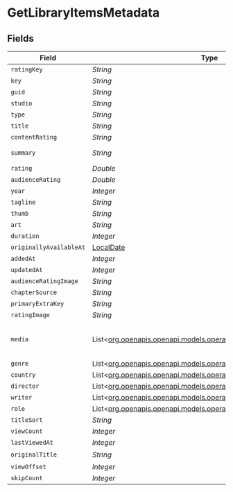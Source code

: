 # GetLibraryItemsMetadata


## Fields

| Field                                                                                                                                                                                                                                                                                                                                                                                                                                                                                                                                         | Type                                                                                                                                                                                                                                                                                                                                                                                                                                                                                                                                          | Required                                                                                                                                                                                                                                                                                                                                                                                                                                                                                                                                      | Description                                                                                                                                                                                                                                                                                                                                                                                                                                                                                                                                   | Example                                                                                                                                                                                                                                                                                                                                                                                                                                                                                                                                       |
| --------------------------------------------------------------------------------------------------------------------------------------------------------------------------------------------------------------------------------------------------------------------------------------------------------------------------------------------------------------------------------------------------------------------------------------------------------------------------------------------------------------------------------------------- | --------------------------------------------------------------------------------------------------------------------------------------------------------------------------------------------------------------------------------------------------------------------------------------------------------------------------------------------------------------------------------------------------------------------------------------------------------------------------------------------------------------------------------------------- | --------------------------------------------------------------------------------------------------------------------------------------------------------------------------------------------------------------------------------------------------------------------------------------------------------------------------------------------------------------------------------------------------------------------------------------------------------------------------------------------------------------------------------------------- | --------------------------------------------------------------------------------------------------------------------------------------------------------------------------------------------------------------------------------------------------------------------------------------------------------------------------------------------------------------------------------------------------------------------------------------------------------------------------------------------------------------------------------------------- | --------------------------------------------------------------------------------------------------------------------------------------------------------------------------------------------------------------------------------------------------------------------------------------------------------------------------------------------------------------------------------------------------------------------------------------------------------------------------------------------------------------------------------------------- |
| `ratingKey`                                                                                                                                                                                                                                                                                                                                                                                                                                                                                                                                   | *String*                                                                                                                                                                                                                                                                                                                                                                                                                                                                                                                                      | :heavy_minus_sign:                                                                                                                                                                                                                                                                                                                                                                                                                                                                                                                            | N/A                                                                                                                                                                                                                                                                                                                                                                                                                                                                                                                                           | 58683                                                                                                                                                                                                                                                                                                                                                                                                                                                                                                                                         |
| `key`                                                                                                                                                                                                                                                                                                                                                                                                                                                                                                                                         | *String*                                                                                                                                                                                                                                                                                                                                                                                                                                                                                                                                      | :heavy_minus_sign:                                                                                                                                                                                                                                                                                                                                                                                                                                                                                                                            | N/A                                                                                                                                                                                                                                                                                                                                                                                                                                                                                                                                           | /library/metadata/58683                                                                                                                                                                                                                                                                                                                                                                                                                                                                                                                       |
| `guid`                                                                                                                                                                                                                                                                                                                                                                                                                                                                                                                                        | *String*                                                                                                                                                                                                                                                                                                                                                                                                                                                                                                                                      | :heavy_minus_sign:                                                                                                                                                                                                                                                                                                                                                                                                                                                                                                                            | N/A                                                                                                                                                                                                                                                                                                                                                                                                                                                                                                                                           | plex://movie/5d7768ba96b655001fdc0408                                                                                                                                                                                                                                                                                                                                                                                                                                                                                                         |
| `studio`                                                                                                                                                                                                                                                                                                                                                                                                                                                                                                                                      | *String*                                                                                                                                                                                                                                                                                                                                                                                                                                                                                                                                      | :heavy_minus_sign:                                                                                                                                                                                                                                                                                                                                                                                                                                                                                                                            | N/A                                                                                                                                                                                                                                                                                                                                                                                                                                                                                                                                           | 20th Century Studios                                                                                                                                                                                                                                                                                                                                                                                                                                                                                                                          |
| `type`                                                                                                                                                                                                                                                                                                                                                                                                                                                                                                                                        | *String*                                                                                                                                                                                                                                                                                                                                                                                                                                                                                                                                      | :heavy_minus_sign:                                                                                                                                                                                                                                                                                                                                                                                                                                                                                                                            | N/A                                                                                                                                                                                                                                                                                                                                                                                                                                                                                                                                           | movie                                                                                                                                                                                                                                                                                                                                                                                                                                                                                                                                         |
| `title`                                                                                                                                                                                                                                                                                                                                                                                                                                                                                                                                       | *String*                                                                                                                                                                                                                                                                                                                                                                                                                                                                                                                                      | :heavy_minus_sign:                                                                                                                                                                                                                                                                                                                                                                                                                                                                                                                            | N/A                                                                                                                                                                                                                                                                                                                                                                                                                                                                                                                                           | Avatar: The Way of Water                                                                                                                                                                                                                                                                                                                                                                                                                                                                                                                      |
| `contentRating`                                                                                                                                                                                                                                                                                                                                                                                                                                                                                                                               | *String*                                                                                                                                                                                                                                                                                                                                                                                                                                                                                                                                      | :heavy_minus_sign:                                                                                                                                                                                                                                                                                                                                                                                                                                                                                                                            | N/A                                                                                                                                                                                                                                                                                                                                                                                                                                                                                                                                           | PG-13                                                                                                                                                                                                                                                                                                                                                                                                                                                                                                                                         |
| `summary`                                                                                                                                                                                                                                                                                                                                                                                                                                                                                                                                     | *String*                                                                                                                                                                                                                                                                                                                                                                                                                                                                                                                                      | :heavy_minus_sign:                                                                                                                                                                                                                                                                                                                                                                                                                                                                                                                            | N/A                                                                                                                                                                                                                                                                                                                                                                                                                                                                                                                                           | Jake Sully lives with his newfound family formed on the extrasolar moon Pandora. Once a familiar threat returns to finish what was previously started, Jake must work with Neytiri and the army of the Na'vi race to protect their home.                                                                                                                                                                                                                                                                                                      |
| `rating`                                                                                                                                                                                                                                                                                                                                                                                                                                                                                                                                      | *Double*                                                                                                                                                                                                                                                                                                                                                                                                                                                                                                                                      | :heavy_minus_sign:                                                                                                                                                                                                                                                                                                                                                                                                                                                                                                                            | N/A                                                                                                                                                                                                                                                                                                                                                                                                                                                                                                                                           | 7.6                                                                                                                                                                                                                                                                                                                                                                                                                                                                                                                                           |
| `audienceRating`                                                                                                                                                                                                                                                                                                                                                                                                                                                                                                                              | *Double*                                                                                                                                                                                                                                                                                                                                                                                                                                                                                                                                      | :heavy_minus_sign:                                                                                                                                                                                                                                                                                                                                                                                                                                                                                                                            | N/A                                                                                                                                                                                                                                                                                                                                                                                                                                                                                                                                           | 9.2                                                                                                                                                                                                                                                                                                                                                                                                                                                                                                                                           |
| `year`                                                                                                                                                                                                                                                                                                                                                                                                                                                                                                                                        | *Integer*                                                                                                                                                                                                                                                                                                                                                                                                                                                                                                                                     | :heavy_minus_sign:                                                                                                                                                                                                                                                                                                                                                                                                                                                                                                                            | N/A                                                                                                                                                                                                                                                                                                                                                                                                                                                                                                                                           | 2022                                                                                                                                                                                                                                                                                                                                                                                                                                                                                                                                          |
| `tagline`                                                                                                                                                                                                                                                                                                                                                                                                                                                                                                                                     | *String*                                                                                                                                                                                                                                                                                                                                                                                                                                                                                                                                      | :heavy_minus_sign:                                                                                                                                                                                                                                                                                                                                                                                                                                                                                                                            | N/A                                                                                                                                                                                                                                                                                                                                                                                                                                                                                                                                           | Return to Pandora.                                                                                                                                                                                                                                                                                                                                                                                                                                                                                                                            |
| `thumb`                                                                                                                                                                                                                                                                                                                                                                                                                                                                                                                                       | *String*                                                                                                                                                                                                                                                                                                                                                                                                                                                                                                                                      | :heavy_minus_sign:                                                                                                                                                                                                                                                                                                                                                                                                                                                                                                                            | N/A                                                                                                                                                                                                                                                                                                                                                                                                                                                                                                                                           | /library/metadata/58683/thumb/1703239236                                                                                                                                                                                                                                                                                                                                                                                                                                                                                                      |
| `art`                                                                                                                                                                                                                                                                                                                                                                                                                                                                                                                                         | *String*                                                                                                                                                                                                                                                                                                                                                                                                                                                                                                                                      | :heavy_minus_sign:                                                                                                                                                                                                                                                                                                                                                                                                                                                                                                                            | N/A                                                                                                                                                                                                                                                                                                                                                                                                                                                                                                                                           | /library/metadata/58683/art/1703239236                                                                                                                                                                                                                                                                                                                                                                                                                                                                                                        |
| `duration`                                                                                                                                                                                                                                                                                                                                                                                                                                                                                                                                    | *Integer*                                                                                                                                                                                                                                                                                                                                                                                                                                                                                                                                     | :heavy_minus_sign:                                                                                                                                                                                                                                                                                                                                                                                                                                                                                                                            | N/A                                                                                                                                                                                                                                                                                                                                                                                                                                                                                                                                           | 11558112                                                                                                                                                                                                                                                                                                                                                                                                                                                                                                                                      |
| `originallyAvailableAt`                                                                                                                                                                                                                                                                                                                                                                                                                                                                                                                       | [LocalDate](https://docs.oracle.com/javase/8/docs/api/java/time/LocalDate.html)                                                                                                                                                                                                                                                                                                                                                                                                                                                               | :heavy_minus_sign:                                                                                                                                                                                                                                                                                                                                                                                                                                                                                                                            | N/A                                                                                                                                                                                                                                                                                                                                                                                                                                                                                                                                           | 2022-12-14 00:00:00 +0000 UTC                                                                                                                                                                                                                                                                                                                                                                                                                                                                                                                 |
| `addedAt`                                                                                                                                                                                                                                                                                                                                                                                                                                                                                                                                     | *Integer*                                                                                                                                                                                                                                                                                                                                                                                                                                                                                                                                     | :heavy_minus_sign:                                                                                                                                                                                                                                                                                                                                                                                                                                                                                                                            | N/A                                                                                                                                                                                                                                                                                                                                                                                                                                                                                                                                           | 1680457607                                                                                                                                                                                                                                                                                                                                                                                                                                                                                                                                    |
| `updatedAt`                                                                                                                                                                                                                                                                                                                                                                                                                                                                                                                                   | *Integer*                                                                                                                                                                                                                                                                                                                                                                                                                                                                                                                                     | :heavy_minus_sign:                                                                                                                                                                                                                                                                                                                                                                                                                                                                                                                            | N/A                                                                                                                                                                                                                                                                                                                                                                                                                                                                                                                                           | 1703239236                                                                                                                                                                                                                                                                                                                                                                                                                                                                                                                                    |
| `audienceRatingImage`                                                                                                                                                                                                                                                                                                                                                                                                                                                                                                                         | *String*                                                                                                                                                                                                                                                                                                                                                                                                                                                                                                                                      | :heavy_minus_sign:                                                                                                                                                                                                                                                                                                                                                                                                                                                                                                                            | N/A                                                                                                                                                                                                                                                                                                                                                                                                                                                                                                                                           | rottentomatoes://image.rating.upright                                                                                                                                                                                                                                                                                                                                                                                                                                                                                                         |
| `chapterSource`                                                                                                                                                                                                                                                                                                                                                                                                                                                                                                                               | *String*                                                                                                                                                                                                                                                                                                                                                                                                                                                                                                                                      | :heavy_minus_sign:                                                                                                                                                                                                                                                                                                                                                                                                                                                                                                                            | N/A                                                                                                                                                                                                                                                                                                                                                                                                                                                                                                                                           | media                                                                                                                                                                                                                                                                                                                                                                                                                                                                                                                                         |
| `primaryExtraKey`                                                                                                                                                                                                                                                                                                                                                                                                                                                                                                                             | *String*                                                                                                                                                                                                                                                                                                                                                                                                                                                                                                                                      | :heavy_minus_sign:                                                                                                                                                                                                                                                                                                                                                                                                                                                                                                                            | N/A                                                                                                                                                                                                                                                                                                                                                                                                                                                                                                                                           | /library/metadata/58684                                                                                                                                                                                                                                                                                                                                                                                                                                                                                                                       |
| `ratingImage`                                                                                                                                                                                                                                                                                                                                                                                                                                                                                                                                 | *String*                                                                                                                                                                                                                                                                                                                                                                                                                                                                                                                                      | :heavy_minus_sign:                                                                                                                                                                                                                                                                                                                                                                                                                                                                                                                            | N/A                                                                                                                                                                                                                                                                                                                                                                                                                                                                                                                                           | rottentomatoes://image.rating.ripe                                                                                                                                                                                                                                                                                                                                                                                                                                                                                                            |
| `media`                                                                                                                                                                                                                                                                                                                                                                                                                                                                                                                                       | List<[org.openapis.openapi.models.operations.GetLibraryItemsMedia](../../models/operations/GetLibraryItemsMedia.md)>                                                                                                                                                                                                                                                                                                                                                                                                                          | :heavy_minus_sign:                                                                                                                                                                                                                                                                                                                                                                                                                                                                                                                            | N/A                                                                                                                                                                                                                                                                                                                                                                                                                                                                                                                                           | [{"Part":[{"container":"mkv","duration":11558112,"file":"/movies/Avatar The Way of Water (2022)/Avatar.The.Way.of.Water.2022.2160p.WEB-DL.DDP5.1.Atmos.DV.HDR10.HEVC-CMRG.mkv","id":119542,"key":"/library/parts/119542/1680457526/file.mkv","size":36158371307,"videoProfile":"main 10"}],"aspectRatio":1.85,"audioChannels":6,"audioCodec":"eac3","bitrate":25025,"container":"mkv","duration":11558112,"height":2072,"id":119534,"videoCodec":"hevc","videoFrameRate":"24p","videoProfile":"main 10","videoResolution":"4k","width":3840}] |
| `genre`                                                                                                                                                                                                                                                                                                                                                                                                                                                                                                                                       | List<[org.openapis.openapi.models.operations.GetLibraryItemsGenre](../../models/operations/GetLibraryItemsGenre.md)>                                                                                                                                                                                                                                                                                                                                                                                                                          | :heavy_minus_sign:                                                                                                                                                                                                                                                                                                                                                                                                                                                                                                                            | N/A                                                                                                                                                                                                                                                                                                                                                                                                                                                                                                                                           | [{"tag":"Adventure"}]                                                                                                                                                                                                                                                                                                                                                                                                                                                                                                                         |
| `country`                                                                                                                                                                                                                                                                                                                                                                                                                                                                                                                                     | List<[org.openapis.openapi.models.operations.GetLibraryItemsCountry](../../models/operations/GetLibraryItemsCountry.md)>                                                                                                                                                                                                                                                                                                                                                                                                                      | :heavy_minus_sign:                                                                                                                                                                                                                                                                                                                                                                                                                                                                                                                            | N/A                                                                                                                                                                                                                                                                                                                                                                                                                                                                                                                                           | [{"tag":"United States of America"}]                                                                                                                                                                                                                                                                                                                                                                                                                                                                                                          |
| `director`                                                                                                                                                                                                                                                                                                                                                                                                                                                                                                                                    | List<[org.openapis.openapi.models.operations.GetLibraryItemsDirector](../../models/operations/GetLibraryItemsDirector.md)>                                                                                                                                                                                                                                                                                                                                                                                                                    | :heavy_minus_sign:                                                                                                                                                                                                                                                                                                                                                                                                                                                                                                                            | N/A                                                                                                                                                                                                                                                                                                                                                                                                                                                                                                                                           | [{"tag":"James Cameron"}]                                                                                                                                                                                                                                                                                                                                                                                                                                                                                                                     |
| `writer`                                                                                                                                                                                                                                                                                                                                                                                                                                                                                                                                      | List<[org.openapis.openapi.models.operations.GetLibraryItemsWriter](../../models/operations/GetLibraryItemsWriter.md)>                                                                                                                                                                                                                                                                                                                                                                                                                        | :heavy_minus_sign:                                                                                                                                                                                                                                                                                                                                                                                                                                                                                                                            | N/A                                                                                                                                                                                                                                                                                                                                                                                                                                                                                                                                           | [{"tag":"James Cameron"}]                                                                                                                                                                                                                                                                                                                                                                                                                                                                                                                     |
| `role`                                                                                                                                                                                                                                                                                                                                                                                                                                                                                                                                        | List<[org.openapis.openapi.models.operations.GetLibraryItemsRole](../../models/operations/GetLibraryItemsRole.md)>                                                                                                                                                                                                                                                                                                                                                                                                                            | :heavy_minus_sign:                                                                                                                                                                                                                                                                                                                                                                                                                                                                                                                            | N/A                                                                                                                                                                                                                                                                                                                                                                                                                                                                                                                                           | [{"tag":"Sigourney Weaver"}]                                                                                                                                                                                                                                                                                                                                                                                                                                                                                                                  |
| `titleSort`                                                                                                                                                                                                                                                                                                                                                                                                                                                                                                                                   | *String*                                                                                                                                                                                                                                                                                                                                                                                                                                                                                                                                      | :heavy_minus_sign:                                                                                                                                                                                                                                                                                                                                                                                                                                                                                                                            | N/A                                                                                                                                                                                                                                                                                                                                                                                                                                                                                                                                           | Whale                                                                                                                                                                                                                                                                                                                                                                                                                                                                                                                                         |
| `viewCount`                                                                                                                                                                                                                                                                                                                                                                                                                                                                                                                                   | *Integer*                                                                                                                                                                                                                                                                                                                                                                                                                                                                                                                                     | :heavy_minus_sign:                                                                                                                                                                                                                                                                                                                                                                                                                                                                                                                            | N/A                                                                                                                                                                                                                                                                                                                                                                                                                                                                                                                                           | 1                                                                                                                                                                                                                                                                                                                                                                                                                                                                                                                                             |
| `lastViewedAt`                                                                                                                                                                                                                                                                                                                                                                                                                                                                                                                                | *Integer*                                                                                                                                                                                                                                                                                                                                                                                                                                                                                                                                     | :heavy_minus_sign:                                                                                                                                                                                                                                                                                                                                                                                                                                                                                                                            | N/A                                                                                                                                                                                                                                                                                                                                                                                                                                                                                                                                           | 1682752242                                                                                                                                                                                                                                                                                                                                                                                                                                                                                                                                    |
| `originalTitle`                                                                                                                                                                                                                                                                                                                                                                                                                                                                                                                               | *String*                                                                                                                                                                                                                                                                                                                                                                                                                                                                                                                                      | :heavy_minus_sign:                                                                                                                                                                                                                                                                                                                                                                                                                                                                                                                            | N/A                                                                                                                                                                                                                                                                                                                                                                                                                                                                                                                                           | 映画 ブラッククローバー 魔法帝の剣                                                                                                                                                                                                                                                                                                                                                                                                                                                                                                                            |
| `viewOffset`                                                                                                                                                                                                                                                                                                                                                                                                                                                                                                                                  | *Integer*                                                                                                                                                                                                                                                                                                                                                                                                                                                                                                                                     | :heavy_minus_sign:                                                                                                                                                                                                                                                                                                                                                                                                                                                                                                                            | N/A                                                                                                                                                                                                                                                                                                                                                                                                                                                                                                                                           | 5222500                                                                                                                                                                                                                                                                                                                                                                                                                                                                                                                                       |
| `skipCount`                                                                                                                                                                                                                                                                                                                                                                                                                                                                                                                                   | *Integer*                                                                                                                                                                                                                                                                                                                                                                                                                                                                                                                                     | :heavy_minus_sign:                                                                                                                                                                                                                                                                                                                                                                                                                                                                                                                            | N/A                                                                                                                                                                                                                                                                                                                                                                                                                                                                                                                                           | 1                                                                                                                                                                                                                                                                                                                                                                                                                                                                                                                                             |